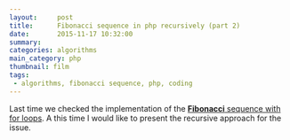 ```yaml
---
layout:     post
title:      Fibonacci sequence in php recursively (part 2)
date:       2015-11-17 10:32:00
summary:    
categories: algorithms
main_category: php
thumbnail: film
tags:
 - algorithms, fibonacci sequence, php, coding
---
```

Last time we checked the implementation of the [__Fibonacci__ sequence with for loops](http://adambiro.eu/algorithms/2015/11/03/fibonacci-sequence/ "Fibonacci").
A this time I would like to present the recursive approach for the issue.

<script src="https://gist.github.com/biroa/04f4d4b48c21a2447bff.js"></script>